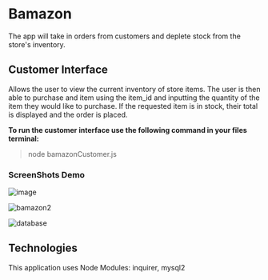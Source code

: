# Bamazon
The app will take in orders from customers and deplete stock from the store's inventory. 

<h2>Customer Interface</h2>
Allows the user to view the current inventory of store items. The user is then able to purchase and item using the item_id and inputting the quantity of the item they would like to purchase. If the requested item is in stock, their total is displayed and the order is placed.


**To run the customer interface use the following command in your files terminal:**
> node bamazonCustomer.js


<h3>ScreenShots Demo</h3>

![image](https://user-images.githubusercontent.com/51764119/68610171-067c2600-046c-11ea-9384-8683ad328084.png)

![bamazon2](https://user-images.githubusercontent.com/51764119/68610364-6ecb0780-046c-11ea-94a1-3b3452cf096e.png)

![database](https://user-images.githubusercontent.com/51764119/68610992-efd6ce80-046d-11ea-8ca8-7ff37eecf133.png)

<h2>Technologies</h2>
This application uses Node Modules: inquirer, mysql2
  


